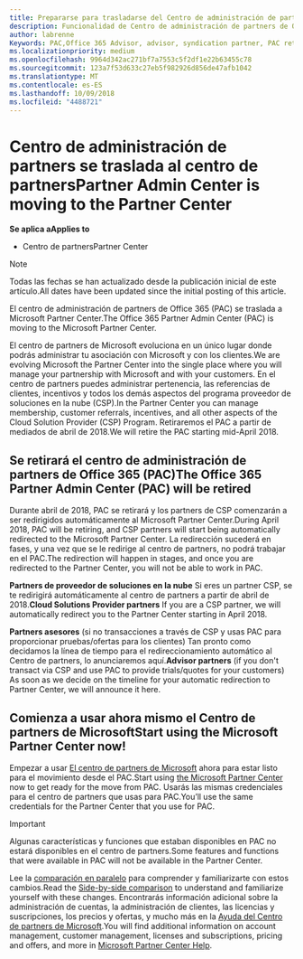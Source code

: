 ```yaml
---
title: Prepararse para trasladarse del Centro de administración de partners al Centro de partners | Centro de partners
description: Funcionalidad de Centro de administración de partners de Office 365 se traslada al Centro de partners.
author: labrenne
Keywords: PAC,Office 365 Advisor, advisor, syndication partner, PAC retire, PAC retiring
ms.localizationpriority: medium
ms.openlocfilehash: 9964d342ac271bf7a7553c5f2df1e22b63455c78
ms.sourcegitcommit: 123a7f53d633c27eb5f982926d856de47afb1042
ms.translationtype: MT
ms.contentlocale: es-ES
ms.lasthandoff: 10/09/2018
ms.locfileid: "4488721"
---
```

# <a name="partner-admin-center-is-moving-to-the-partner-center"></a><span data-ttu-id="86c72-103">Centro de administración de partners se traslada al centro de partners</span><span class="sxs-lookup"><span data-stu-id="86c72-103">Partner Admin Center is moving to the Partner Center</span></span>

**<span data-ttu-id="86c72-104">Se aplica a</span><span class="sxs-lookup"><span data-stu-id="86c72-104">Applies to</span></span>**

-  <span data-ttu-id="86c72-105">Centro de partners</span><span class="sxs-lookup"><span data-stu-id="86c72-105">Partner Center</span></span>

> [!NOTE]  
>  <span data-ttu-id="86c72-106">Todas las fechas se han actualizado desde la publicación inicial de este artículo.</span><span class="sxs-lookup"><span data-stu-id="86c72-106">All dates have been updated since the initial posting of this article.</span></span>

<span data-ttu-id="86c72-107">El centro de administración de partners de Office 365 (PAC) se traslada a Microsoft Partner Center.</span><span class="sxs-lookup"><span data-stu-id="86c72-107">The Office 365 Partner Admin Center (PAC) is moving to the Microsoft Partner Center.</span></span>

<span data-ttu-id="86c72-108">El centro de partners de Microsoft evoluciona en un único lugar donde podrás administrar tu asociación con Microsoft y con los clientes.</span><span class="sxs-lookup"><span data-stu-id="86c72-108">We are evolving Microsoft the Partner Center into the single place where you will manage your partnership with Microsoft and with your customers.</span></span> <span data-ttu-id="86c72-109">En el centro de partners puedes administrar pertenencia, las referencias de clientes, incentivos y todos los demás aspectos del programa proveedor de soluciones en la nube (CSP).</span><span class="sxs-lookup"><span data-stu-id="86c72-109">In the Partner Center you can manage membership, customer referrals, incentives, and all other aspects of the Cloud Solution Provider (CSP) Program.</span></span> <span data-ttu-id="86c72-110">Retiraremos el PAC a partir de mediados de abril de 2018.</span><span class="sxs-lookup"><span data-stu-id="86c72-110">We will retire the PAC starting mid-April 2018.</span></span>

## <a name="the-office-365-partner-admin-center-pac-will-be-retired"></a><span data-ttu-id="86c72-111">Se retirará el centro de administración de partners de Office 365 (PAC)</span><span class="sxs-lookup"><span data-stu-id="86c72-111">The Office 365 Partner Admin Center (PAC) will be retired</span></span>

<span data-ttu-id="86c72-112">Durante abril de 2018, PAC se retirará y los partners de CSP comenzarán a ser redirigidos automáticamente al Microsoft Partner Center.</span><span class="sxs-lookup"><span data-stu-id="86c72-112">During April 2018, PAC will be retiring, and CSP partners will start being automatically redirected to the Microsoft Partner Center.</span></span> <span data-ttu-id="86c72-113">La redirección sucederá en fases, y una vez que se le redirige al centro de partners, no podrá trabajar en el PAC.</span><span class="sxs-lookup"><span data-stu-id="86c72-113">The redirection will happen in stages, and once you are redirected to the Partner Center, you will not be able to work in PAC.</span></span> 

<span data-ttu-id="86c72-114">**Partners de proveedor de soluciones en la nube** Si eres un partner CSP, se te redirigirá automáticamente al centro de partners a partir de abril de 2018.</span><span class="sxs-lookup"><span data-stu-id="86c72-114">**Cloud Solutions Provider partners** If you are a CSP partner, we will automatically redirect you to the Partner Center starting in April 2018.</span></span> 

<span data-ttu-id="86c72-115">**Partners asesores** (si no transacciones a través de CSP y usas PAC para proporcionar pruebas/ofertas para los clientes) Tan pronto como decidamos la línea de tiempo para el redireccionamiento automático al Centro de partners, lo anunciaremos aquí.</span><span class="sxs-lookup"><span data-stu-id="86c72-115">**Advisor partners** (if you don't transact via CSP and use PAC to provide trials/quotes for your customers) As soon as we decide on the timeline for your automatic redirection to Partner Center, we will announce it here.</span></span> 


## <a name="start-using-the-microsoft-partner-center-now"></a><span data-ttu-id="86c72-116">Comienza a usar ahora mismo el Centro de partners de Microsoft</span><span class="sxs-lookup"><span data-stu-id="86c72-116">Start using the Microsoft Partner Center now!</span></span>

<span data-ttu-id="86c72-117">Empezar a usar [El centro de partners de Microsoft](https://partnercenter.microsoft.com/) ahora para estar listo para el movimiento desde el PAC.</span><span class="sxs-lookup"><span data-stu-id="86c72-117">Start using [the Microsoft Partner Center](https://partnercenter.microsoft.com/)  now to get ready for the move from PAC.</span></span>  <span data-ttu-id="86c72-118">Usarás las mismas credenciales para el centro de partners que usas para PAC.</span><span class="sxs-lookup"><span data-stu-id="86c72-118">You’ll use the same credentials for the Partner Center that you use for PAC.</span></span> 

> [!IMPORTANT]  
> <span data-ttu-id="86c72-119">Algunas características y funciones que estaban disponibles en PAC no estará disponibles en el centro de partners.</span><span class="sxs-lookup"><span data-stu-id="86c72-119">Some features and functions that were available in PAC will not be available in the Partner Center.</span></span>

 <span data-ttu-id="86c72-120">Lee la [comparación en paralelo](moving-from-pac-to-pc.md) para comprender y familiarizarte con estos cambios.</span><span class="sxs-lookup"><span data-stu-id="86c72-120">Read the [Side-by-side comparison](moving-from-pac-to-pc.md) to understand and familiarize yourself with these changes.</span></span>  <span data-ttu-id="86c72-121">Encontrarás información adicional sobre la administración de cuentas, la administración de clientes, las licencias y suscripciones, los precios y ofertas, y mucho más en la [Ayuda del Centro de partners de Microsoft](https://partnercenter.microsoft.com/partner/help).</span><span class="sxs-lookup"><span data-stu-id="86c72-121">You will find additional information on account management, customer management, licenses and subscriptions, pricing and offers, and more in [Microsoft Partner Center Help](https://partnercenter.microsoft.com/partner/help).</span></span>

 